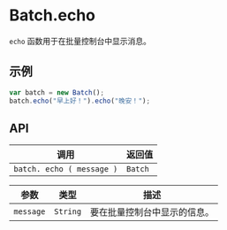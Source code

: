 # Batch.echo

`echo` 函数用于在批量控制台中显示消息。

## 示例

```javascript
var batch = new Batch();
batch.echo("早上好！").echo("晚安！");
```

## API

| 调用 | 返回值 |
|---|---|
| `batch. echo ( message )` | `Batch` |

| 参数 | 类型 | 描述 |
|---|---|---|
| `message` | `String` | 要在批量控制台中显示的信息。 |

